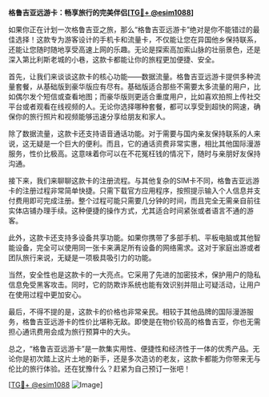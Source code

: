 **格鲁吉亚远游卡：畅享旅行的完美伴侣[[TG💪+ @esim1088](https://t.me/s/esim1088)]**

如果你正在计划一次格鲁吉亚之旅，那么“格鲁吉亚远游卡”绝对是你不能错过的最佳选择！这款专为游客设计的手机卡和流量卡，不仅能让您在异国他乡保持联系，还能让您随时随地享受高速上网的乐趣。无论是探索高加索山脉的壮丽景色，还是深入第比利斯老城的小巷，这款卡都能让你的旅程更加便捷、安全。

首先，让我们来谈谈这款卡的核心功能——数据流量。格鲁吉亚远游卡提供多种流量套餐，从基础版到豪华版应有尽有。基础版适合那些不需要太多流量的用户，比如偶尔发个短信或查看地图；而豪华版则更适合重度用户，比如喜欢拍照上传社交平台或者观看在线视频的人。无论你选择哪种套餐，都可以享受到超快的网速，确保你的旅行照片和视频能够迅速分享给朋友和家人。

除了数据流量，这款卡还支持语音通话功能。对于需要与国内亲友保持联系的人来说，这无疑是一个巨大的便利。而且，它的通话资费非常实惠，相比其他国际漫游服务，性价比极高。这意味着你可以在不花冤枉钱的情况下，随时与亲朋好友保持沟通。

接下来，我们来聊聊这款卡的注册流程。与其他复杂的SIM卡不同，格鲁吉亚远游卡的注册过程非常简单快捷。只需下载官方应用程序，按照提示输入个人信息并支付费用即可完成注册。整个过程可能只需要几分钟的时间，而且完全无需亲自前往实体店铺办理手续。这种便捷的操作方式，尤其适合时间紧张或者语言不通的游客。

此外，这款卡还支持多设备共享功能。如果你携带了多部手机、平板电脑或其他智能设备，完全可以使用同一张卡来满足所有设备的网络需求。这对于家庭出游或者团队旅行来说，无疑是一项极具吸引力的功能。

当然，安全性也是这款卡的一大亮点。它采用了先进的加密技术，保护用户的隐私信息免受黑客攻击。同时，它的防欺诈系统也能有效识别并阻止可疑活动，让用户在使用过程中更加安心。

最后，不得不提的是，这款卡的价格也非常亲民。相较于其他品牌的国际漫游服务，格鲁吉亚远游卡的性价比堪称无敌。即使是在物价较高的格鲁吉亚，你也无需担心通讯费用会成为旅行预算中的大头。

总之，“格鲁吉亚远游卡”是一款集实用性、便捷性和经济性于一体的优秀产品。无论你是初次踏上这片土地的新手，还是多次造访的老友，这款卡都能为你带来无与伦比的旅行体验。还在犹豫什么？赶紧为自己预订一张吧！

[[TG💪+ @esim1088](https://t.me/s/esim1088) ![Image](https://i.postimg.cc/4NQfJmqS/Snipaste-2025-05-13-00-14-12.png)]